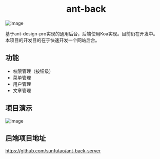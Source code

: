 <h1 align="center">ant-back</h1>
  
![image](https://img.shields.io/badge/license-MIT-green)

基于ant-design-pro实现的通用后台，后端使用Koa实现。目前仍在开发中。
<br>
本项目的开发目的在于快速开发一个网站后台。

## 功能
- 权限管理（按钮级）
- 菜单管理
- 用户管理
- 文章管理

## 项目演示

![image](http://chuantu.xyz/t6/726/1585419062x989499252.png)

## 后端项目地址

https://github.com/sunfutao/ant-back-server
